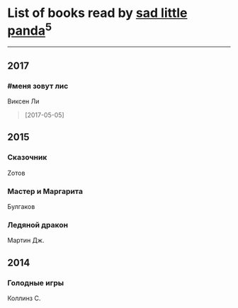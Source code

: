 # List of books read by [sad little panda](https://www.facebook.com/app_scoped_user_id/1882525281990290/)<sup>5</sup>
---

## 2017

### #меня зовут лис
Виксен Ли
> [2017-05-05] 



## 2015

### Сказочник
Zотов


### Мастер и Маргарита
Булгаков


### Ледяной дракон
Мартин Дж.



## 2014

### Голодные игры
Коллинз С.



